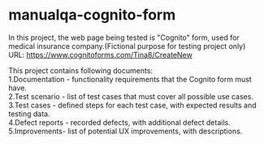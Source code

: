# manualqa-cognito-form

In this project, the web page being tested is "Cognito" form, used for medical insurance company.(Fictional purpose for testing project only)\
URL: https://www.cognitoforms.com/Tina8/CreateNew

This project contains following documents:\
1.Documentation - functionality requirements that the Cognito form must have.\
2.Test scenario - list of test cases that must cover all possible use cases.\
3.Test cases - defined steps for each test case, with expected results and testing data.\
4.Defect reports - recorded defects, with additional defect details.\
5.Improvements- list of potential UX improvements, with descriptions. 

